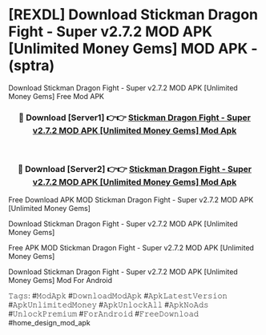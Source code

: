 # [REXDL] Download Stickman Dragon Fight - Super v2.7.2 MOD APK [Unlimited Money Gems] MOD APK - (sptra)
Download Stickman Dragon Fight - Super v2.7.2 MOD APK [Unlimited Money Gems] Free Mod APK

<div align="center">
<h3>🔴 Download [Server1] 👉👉 <a href="https://apk-comot.site?title=Stickman_Dragon_Fight_-_Super_v2.7.2_MOD_APK_[Unlimited_Money_Gems]">Stickman Dragon Fight - Super v2.7.2 MOD APK [Unlimited Money Gems] Mod Apk</a></h3><br>

<h3>🔴 Download [Server2] 👉👉 <a href="https://apk-comot.site?title=Stickman_Dragon_Fight_-_Super_v2.7.2_MOD_APK_[Unlimited_Money_Gems]">Stickman Dragon Fight - Super v2.7.2 MOD APK [Unlimited Money Gems] Mod Apk</a></h3>
</div>


Free Download APK MOD Stickman Dragon Fight - Super v2.7.2 MOD APK [Unlimited Money Gems]

Download Stickman Dragon Fight - Super v2.7.2 MOD APK [Unlimited Money Gems] 

Free APK MOD Stickman Dragon Fight - Super v2.7.2 MOD APK [Unlimited Money Gems] 

Download Stickman Dragon Fight - Super v2.7.2 MOD APK [Unlimited Money Gems] Mod For Android

𝚃𝚊𝚐𝚜: #𝙼𝚘𝚍𝙰𝚙𝚔 #𝙳𝚘𝚠𝚗𝚕𝚘𝚊𝚍𝙼𝚘𝚍𝙰𝚙𝚔 #𝙰𝚙𝚔𝙻𝚊𝚝𝚎𝚜𝚝𝚅𝚎𝚛𝚜𝚒𝚘𝚗 #𝙰𝚙𝚔𝚄𝚗𝚕𝚒𝚖𝚒𝚝𝚎𝚍𝙼𝚘𝚗𝚎𝚢 #𝙰𝚙𝚔𝚄𝚗𝚕𝚘𝚌𝚔𝙰𝚕𝚕 #𝙰𝚙𝚔𝙽𝚘𝙰𝚍𝚜 #𝚄𝚗𝚕𝚘𝚌𝚔𝙿𝚛𝚎𝚖𝚒𝚞𝚖 #𝙵𝚘𝚛𝙰𝚗𝚍𝚛𝚘𝚒𝚍 #𝙵𝚛𝚎𝚎𝙳𝚘𝚠𝚗𝚕𝚘𝚊𝚍 #home_design_mod_apk